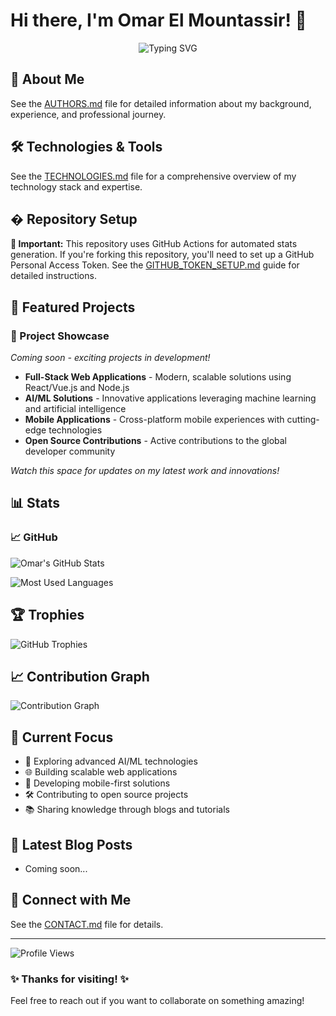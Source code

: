 # Hi there, I'm Omar El Mountassir! 👋

<div align="center">
  <img src="https://readme-typing-svg.herokuapp.com?font=Fira+Code&pause=1000&width=435&lines=Welcome+to+my+GitHub+profile!%3BPassionate+Developer%3BAlways+learning+new+technologies" alt="Typing SVG" />
</div>

## 🚀 About Me

See the [AUTHORS.md](AUTHORS.md) file for detailed information about my background, experience, and professional journey.

## 🛠️ Technologies & Tools

See the [TECHNOLOGIES.md](TECHNOLOGIES.md) file for a comprehensive overview of my technology stack and expertise.

## � Repository Setup

**🔑 Important:** This repository uses GitHub Actions for automated stats generation. If you're forking this repository, you'll need to set up a GitHub Personal Access Token. See the [GITHUB_TOKEN_SETUP.md](GITHUB_TOKEN_SETUP.md) guide for detailed instructions.

## 🚀 Featured Projects

### 🌟 Project Showcase

*Coming soon - exciting projects in development!*

- **Full-Stack Web Applications** - Modern, scalable solutions using React/Vue.js and Node.js
- **AI/ML Solutions** - Innovative applications leveraging machine learning and artificial intelligence
- **Mobile Applications** - Cross-platform mobile experiences with cutting-edge technologies
- **Open Source Contributions** - Active contributions to the global developer community

*Watch this space for updates on my latest work and innovations!*

## 📊 Stats

### 📈 GitHub

![Omar's GitHub Stats](https://github-readme-stats.vercel.app/api?username=omar-el-mountassir&show_icons=true&theme=radical&hide_border=true)

![Most Used Languages](https://github-readme-stats.vercel.app/api/top-langs/?username=omar-el-mountassir&layout=compact&theme=radical&hide_border=true)

## 🏆 Trophies

![GitHub Trophies](https://github-profile-trophy.vercel.app/?username=omar-el-mountassir&theme=radical&no-frame=true&no-bg=false&margin-w=4)

## 📈 Contribution Graph

![Contribution Graph](https://github-readme-activity-graph.vercel.app/graph?username=omar-el-mountassir&theme=radical&bg_color=0d1117&color=fff&line=e05397&point=fff&area=true&hide_border=true)

## 🎯 Current Focus

- 🔬 Exploring advanced AI/ML technologies
- 🌐 Building scalable web applications
- 📱 Developing mobile-first solutions
- 🛠️ Contributing to open source projects
- 📚 Sharing knowledge through blogs and tutorials

## 📝 Latest Blog Posts

<!-- BLOG-POST-LIST:START -->
<!-- This section can be automatically updated with GitHub Actions -->

- Coming soon...
<!-- BLOG-POST-LIST:END -->

## 🤝 Connect with Me

See the [CONTACT.md](CONTACT.md) file for details.

---

![Profile Views](https://komarev.com/ghpvc/?username=omar-el-mountassir&style=flat-square&color=blue)

### ✨ Thanks for visiting! ✨

Feel free to reach out if you want to collaborate on something amazing!
